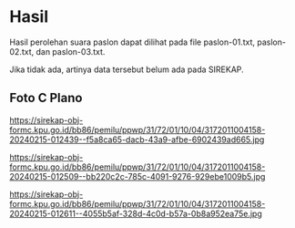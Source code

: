 # Hasil

Hasil perolehan suara paslon dapat dilihat pada file paslon-01.txt, paslon-02.txt, dan paslon-03.txt.

Jika tidak ada, artinya data tersebut belum ada pada SIREKAP.

## Foto C Plano

https://sirekap-obj-formc.kpu.go.id/bb86/pemilu/ppwp/31/72/01/10/04/3172011004158-20240215-012439--f5a8ca65-dacb-43a9-afbe-6902439ad665.jpg

https://sirekap-obj-formc.kpu.go.id/bb86/pemilu/ppwp/31/72/01/10/04/3172011004158-20240215-012509--bb220c2c-785c-4091-9276-929ebe1009b5.jpg

https://sirekap-obj-formc.kpu.go.id/bb86/pemilu/ppwp/31/72/01/10/04/3172011004158-20240215-012611--4055b5af-328d-4c0d-b57a-0b8a952ea75e.jpg
